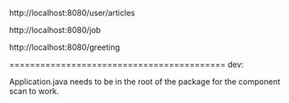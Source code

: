 
http://localhost:8080/user/articles 

http://localhost:8080/job

http://localhost:8080/greeting



==========================================
dev:

Application.java needs to be in the root of the package for the component scan to work.
